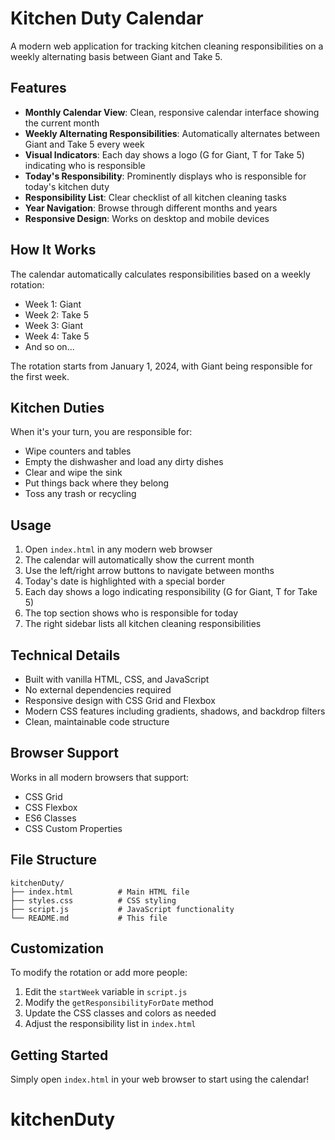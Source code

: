 # Kitchen Duty Calendar

A modern web application for tracking kitchen cleaning responsibilities on a weekly alternating basis between Giant and Take 5.

## Features

- **Monthly Calendar View**: Clean, responsive calendar interface showing the current month
- **Weekly Alternating Responsibilities**: Automatically alternates between Giant and Take 5 every week
- **Visual Indicators**: Each day shows a logo (G for Giant, T for Take 5) indicating who is responsible
- **Today's Responsibility**: Prominently displays who is responsible for today's kitchen duty
- **Responsibility List**: Clear checklist of all kitchen cleaning tasks
- **Year Navigation**: Browse through different months and years
- **Responsive Design**: Works on desktop and mobile devices

## How It Works

The calendar automatically calculates responsibilities based on a weekly rotation:
- Week 1: Giant
- Week 2: Take 5
- Week 3: Giant
- Week 4: Take 5
- And so on...

The rotation starts from January 1, 2024, with Giant being responsible for the first week.

## Kitchen Duties

When it's your turn, you are responsible for:
- Wipe counters and tables
- Empty the dishwasher and load any dirty dishes
- Clear and wipe the sink
- Put things back where they belong
- Toss any trash or recycling

## Usage

1. Open `index.html` in any modern web browser
2. The calendar will automatically show the current month
3. Use the left/right arrow buttons to navigate between months
4. Today's date is highlighted with a special border
5. Each day shows a logo indicating responsibility (G for Giant, T for Take 5)
6. The top section shows who is responsible for today
7. The right sidebar lists all kitchen cleaning responsibilities

## Technical Details

- Built with vanilla HTML, CSS, and JavaScript
- No external dependencies required
- Responsive design with CSS Grid and Flexbox
- Modern CSS features including gradients, shadows, and backdrop filters
- Clean, maintainable code structure

## Browser Support

Works in all modern browsers that support:
- CSS Grid
- CSS Flexbox
- ES6 Classes
- CSS Custom Properties

## File Structure

```
kitchenDuty/
├── index.html          # Main HTML file
├── styles.css          # CSS styling
├── script.js           # JavaScript functionality
└── README.md           # This file
```

## Customization

To modify the rotation or add more people:
1. Edit the `startWeek` variable in `script.js`
2. Modify the `getResponsibilityForDate` method
3. Update the CSS classes and colors as needed
4. Adjust the responsibility list in `index.html`

## Getting Started

Simply open `index.html` in your web browser to start using the calendar!
# kitchenDuty
